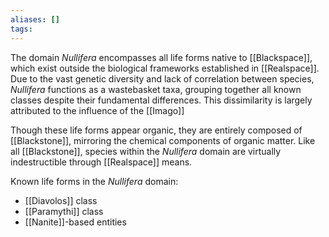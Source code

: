 ```yaml
---
aliases: []
tags:
---
```

The domain *Nullifera* encompasses all life forms native to [[Blackspace]], which exist outside the biological frameworks established in [[Realspace]]. Due to the vast genetic diversity and lack of correlation between species, *Nullifera* functions as a wastebasket taxa, grouping together all known classes despite their fundamental differences. This dissimilarity is largely attributed to the influence of the [[Imago]]

Though these life forms appear organic, they are entirely composed of [[Blackstone]], mirroring the chemical components of organic matter. Like all [[Blackstone]], species within the *Nullifera* domain are virtually indestructible through [[Realspace]] means.

Known life forms in the *Nullifera* domain:  
- [[Diavolos]] class
- [[Paramythi]] class
- [[Nanite]]-based entities